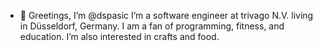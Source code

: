 - 👋 Greetings, I’m @dspasic
I’m a software engineer at trivago N.V. living in Düsseldorf, Germany. 
I am a fan of programming, fitness, and education. I’m also interested 
in crafts and food.
